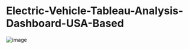 # Electric-Vehicle-Tableau-Analysis-Dashboard-USA-Based
![image](https://github.com/user-attachments/assets/54b6bcfb-52af-4e12-92b0-0c832c99bda4)


